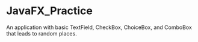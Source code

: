 # JavaFX_Practice
An application with basic TextField, CheckBox, ChoiceBox, and ComboBox that leads to random places.
